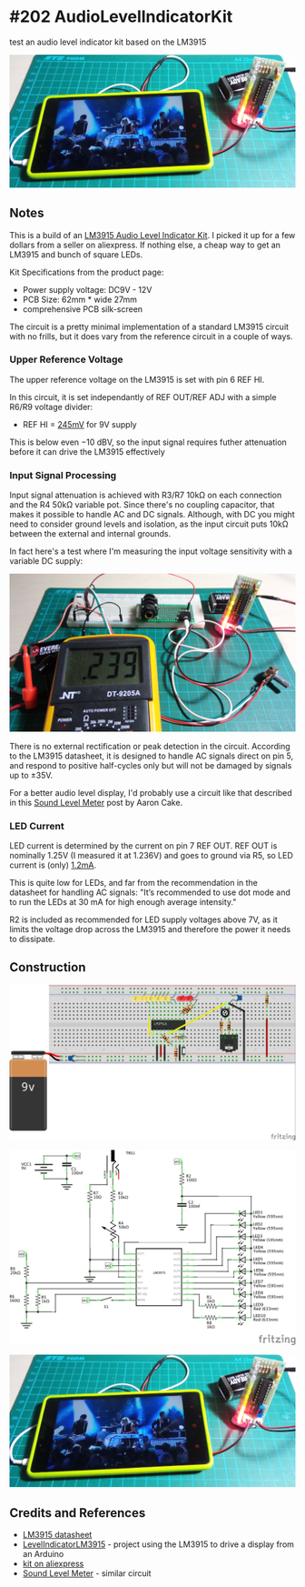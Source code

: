 # #202 AudioLevelIndicatorKit

test an audio level indicator kit based on the LM3915

![The Build](./assets/AudioLevelIndicatorKit_build.jpg?raw=true)

## Notes

This is a build of an
[LM3915 Audio Level Indicator Kit](http://www.aliexpress.com/item/Hot-Selling-1-PCS-LM3915-Audio-Level-Indicator-DIY-Kit-Electronic-Production-Suite-Good/32285582534.html).
I picked it up for a few dollars from a seller on aliexpress. If nothing else, a cheap way to get an LM3915 and bunch of square LEDs.

Kit Specifications from the product page:

* Power supply voltage: DC9V - 12V
* PCB Size: 62mm * wide 27mm
* comprehensive PCB silk-screen

The circuit is a pretty minimal implementation of a standard LM3915 circuit with no frills,
but it does vary from the reference circuit in a couple of ways.

### Upper Reference Voltage

The upper reference voltage on the LM3915 is set with pin 6 REF HI.

In this circuit, it is set independantly of REF OUT/REF ADJ with a simple R6/R9 voltage divider:

* REF HI = [245mV](http://www.wolframalpha.com/input/?i=560%CE%A9%2F%2820k%CE%A9+%2B+560%CE%A9%29+*+9V) for 9V supply

This is below even −10 dBV, so the input signal requires futher attenuation before it can drive the LM3915 effectively

### Input Signal Processing

Input signal attenuation is achieved with R3/R7 10kΩ on each connection and the R4 50kΩ variable pot.
Since there's no coupling capacitor, that makes it possible to handle AC and DC signals.
Although, with DC you might need to consider ground levels and isolation, as the input circuit
puts 10kΩ between the external and internal grounds.

In fact here's a test where I'm measuring the input voltage sensitivity with a variable DC supply:

![AudioLevelIndicatorKit_dc_test](./assets/AudioLevelIndicatorKit_dc_test.jpg?raw=true)

There is no external rectification or peak detection in the circuit.
According to the LM3915 datasheet, it is designed to handle AC signals
direct on pin 5, and respond to positive half-cycles only but will not be damaged by signals up to ±35V.

For a better audio level display, I'd probably use a circuit like that described in this
[Sound Level Meter](http://www.aaroncake.net/circuits/vumeter.asp) post by Aaron Cake.

### LED Current

LED current is determined by the current on pin 7 REF OUT.
REF OUT is nominally 1.25V (I measured it at 1.236V) and goes to ground via R5,
so LED current is (only) [1.2mA](http://www.wolframalpha.com/input/?i=1.236V%2F1k%CE%A9).

This is quite low for LEDs, and far from the recommendation in the datasheet for handling AC signals:
"It’s recommended to use dot mode and to run the LEDs at 30 mA for high enough average intensity."

R2 is included as recommended for LED supply voltages above 7V, as it limits the voltage drop across the LM3915
and therefore the power it needs to dissipate.

## Construction

![Breadboard](./assets/AudioLevelIndicatorKit_bb.jpg?raw=true)

![The Schematic](./assets/AudioLevelIndicatorKit_schematic.jpg?raw=true)

![The Build](./assets/AudioLevelIndicatorKit_build.jpg?raw=true)

## Credits and References
* [LM3915 datasheet](http://www.futurlec.com/Linear/LM3915N.shtml)
* [LevelIndicatorLM3915](../../playground/LevelIndicatorLM3915) - project using the LM3915 to drive a display from an Arduino
* [kit on aliexpress](http://www.aliexpress.com/item/Hot-Selling-1-PCS-LM3915-Audio-Level-Indicator-DIY-Kit-Electronic-Production-Suite-Good/32285582534.html)
* [Sound Level Meter](http://www.aaroncake.net/circuits/vumeter.asp) - similar circuit
